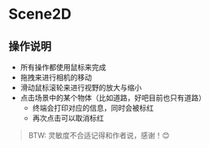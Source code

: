 # Scene2D

## 操作说明

- 所有操作都使用鼠标来完成
- 拖拽来进行相机的移动
- 滑动鼠标滚轮来进行视野的放大与缩小
- 点击场景中的某个物体（比如道路，好吧目前也只有道路）
  - 终端会打印对应的信息，同时会被标红
  - 再次点击可以取消标红

> BTW: 灵敏度不合适记得和作者说，感谢！😊